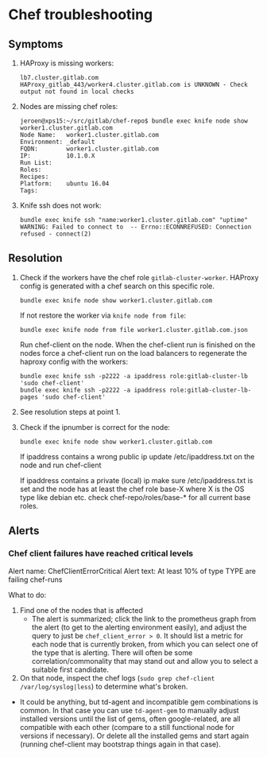 # Chef troubleshooting

## Symptoms

1. HAProxy is missing workers:

    ```
    lb7.cluster.gitlab.com HAProxy_gitlab_443/worker4.cluster.gitlab.com is UNKNOWN - Check output not found in local checks
    ```

2. Nodes are missing chef roles:

    ```
    jeroen@xps15:~/src/gitlab/chef-repo$ bundle exec knife node show worker1.cluster.gitlab.com
    Node Name:   worker1.cluster.gitlab.com
    Environment: _default
    FQDN:        worker1.cluster.gitlab.com
    IP:          10.1.0.X
    Run List:
    Roles:
    Recipes:
    Platform:    ubuntu 16.04
    Tags:
    ```

3. Knife ssh does not work:

    ```
    bundle exec knife ssh "name:worker1.cluster.gitlab.com" "uptime"
    WARNING: Failed to connect to  -- Errno::ECONNREFUSED: Connection refused - connect(2)
    ```

## Resolution

1. Check if the workers have the chef role `gitlab-cluster-worker`. HAProxy config is generated with a chef search on this specific role.

    ```
    bundle exec knife node show worker1.cluster.gitlab.com
    ```

    If not restore the worker via `knife node from file`:

    ```
    bundle exec knife node from file worker1.cluster.gitlab.com.json
    ```

    Run chef-client on the node. When the chef-client run is finished on the nodes force a chef-client run on the load balancers to regenerate the haproxy config with the workers:

    ```
    bundle exec knife ssh -p2222 -a ipaddress role:gitlab-cluster-lb 'sudo chef-client'
    bundle exec knife ssh -p2222 -a ipaddress role:gitlab-cluster-lb-pages 'sudo chef-client'
    ```

2. See resolution steps at point 1.

3. Check if the ipnumber is correct for the node:

    ```
    bundle exec knife node show worker1.cluster.gitlab.com

    ```

    If ipaddress contains a wrong public ip update /etc/ipaddress.txt on the node and run chef-client

    If ipaddress contains a private (local) ip make sure /etc/ipaddress.txt is set and the node has at least the chef role base-X where X is the OS type like debian etc. check chef-repo/roles/base-* for all current base roles.

## Alerts

### Chef client failures have reached critical levels

Alert name: ChefClientErrorCritical
Alert text: At least 10% of type TYPE are failing chef-runs

What to do:

1. Find one of the nodes that is affected
   * The alert is summarized; click the link to the prometheus graph from the alert (to get to the alerting environment easily), and adjust the query to just be `chef_client_error > 0`.  It should list a metric for each node that is currently broken, from which you can select one of the type that is alerting.  There will often be some correlation/commonality that may stand out and allow you to select a suitable first candidate.
1. On that node, inspect the chef logs (`sudo grep chef-client /var/log/syslog|less`) to determine what's broken.

* It could be anything, but td-agent and incompatible gem combinations is common.  In that case you can use `td-agent-gem` to manually adjust installed versions until the list of gems, often google-related, are all compatible with each other (compare to a still functional node for versions if necessary).  Or delete all the installed gems and start again (running chef-client may bootstrap things again in that case).
